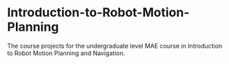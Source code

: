 # Introduction-to-Robot-Motion-Planning
The course projects for the undergraduate level MAE course in Introduction to Robot Motion Planning and Navigation.
